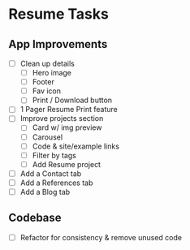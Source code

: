 # Resume Tasks

## App Improvements

- [ ] Clean up details
  - [ ] Hero image
  - [ ] Footer
  - [ ] Fav icon
  - [ ] Print / Download button
- [ ] 1 Pager Resume Print feature
- [ ] Improve projects section
  - [ ] Card w/ img preview
  - [ ] Carousel
  - [ ] Code & site/example links
  - [ ] Filter by tags
  - [ ] Add Resume project
- [ ] Add a Contact tab
- [ ] Add a References tab
- [ ] Add a Blog tab

## Codebase

- [ ] Refactor for consistency & remove unused code
